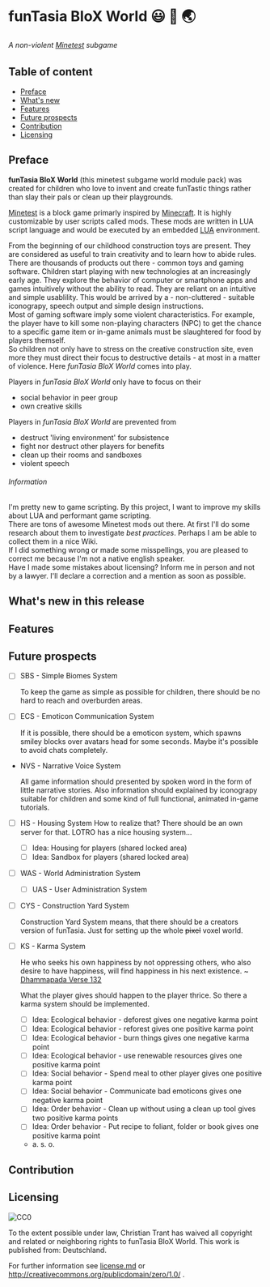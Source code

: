 <!-- 
[//]: # (project_name = 'funTasia BloX World')
[//]: # (project_alias = 'funtasia')
[//]: # (file_name = readme)
[//]: # (file_extension = md)
[//]: # (file_format = markdown)
[//]: # (file_version = {major_version = 0, minor_version = 1, patch_version = 0, suffix_version = {'unreleased', 'alpha'}})
[//]: # [!] File version numbers have to match with that release version number where the file was last amended
[//]: # (author = {surname = 'Christian', lastname = 'Trant'})
[//]: # (date_of_creation = {day = 21, month = 05, year = 2017})
[//]: # (date_of_last_change = {day = 23, month = 05, year = 2017})
[//]: # (license = 'CC0') 
-->
# **funTasia BloX World** :smiley: :game_die: :earth_asia:

###### _A non-violent [Minetest](http://www.minetest.net/) subgame_

## Table of content

<!-- 
[//]: # (todo = 'set reference links')
-->
* [Preface](#preface)
* [What's new](#whats-new-in-this-release)
* [Features](#features)
* [Future prospects](#future-prospects)
* [Contribution](#contribution)
* [Licensing](#licensing)

## Preface

**funTasia BloX World** (this minetest subgame world module pack) was created for children who love to invent and create funTastic things rather than slay their pals or clean up their playgrounds.
<!-- 
[//]: # (todo = 'Place repo badges here')
[//]: # (---)
-->
[Minetest](http://www.minetest.net/) is a block game primarly inspired by [Minecraft](https://minecraft.net/de-de/). It is highly customizable by user scripts called mods. These mods are written in LUA script language and would be executed by an embedded [LUA](https://www.lua.org/) environment.

From the beginning of our childhood construction toys are present. They are considered as useful to train creativity and to learn how to abide rules. There are thousands of products out there - common toys and gaming software. Children start playing with new technologies at an increasingly early age. They explore the behavior of computer or smartphone apps and games intuitively without the ability to read. They are reliant on an intuitive and simple usablility. This would be arrived by a - non-cluttered - suitable iconograpy, speech output and simple design instructions.  
Most of gaming software imply some violent characteristics. For example, the player have to kill some non-playing characters (NPC) to get the chance to a specific game item or in-game animals must be slaughtered for food by players themself.  
So children not only have to stress on the creative construction site, even more they must direct their focus to destructive details - at most in a matter of violence. Here *funTasia BloX World* comes into play.

Players in *funTasia BloX World* only have to focus on their
* social behavior in peer group 
* own creative skills

<!--
[//]: # (todo = 'add more fancy pros')
-->

Players in *funTasia BloX World* are prevented from
* destruct 'living environment' for subsistence
* fight nor destruct other players for benefits
* clean up their rooms and sandboxes
* violent speech

###### Information

I'm pretty new to game scripting. By this project, I want to improve my skills about LUA and performant game scripting.  
There are tons of awesome Minetest mods out there. At first I'll do some research about them to investigate *best practices*. Perhaps I am be able to collect them in a nice Wiki.  
If I did something wrong or made some misspellings, you are pleased to correct me because I'm not a native english speaker.  
Have I made some mistakes about licensing? Inform me in person and not by a lawyer. I'll declare a correction and a mention as soon as possible.

## What's new in this release

<!--
[//]: # (Excerpt of REALLY important changelog.md entries)
[//]: # (Stress to new features, improvements and major bugfixes)
-->

## Features

## Future prospects

- [ ] SBS - Simple Biomes System
  
  To keep the game as simple as possible for children, there should be no hard to reach and overburden areas. 
- [ ] ECS - Emoticon Communication System
  
  If it is possible, there should be a emoticon system, which spawns smiley blocks over avatars head for some seconds. Maybe it's possible to avoid chats completely.
- NVS - Narrative Voice System
  
  All game information should presented by spoken word in the form of little narrative stories. Also information should explained by iconograpy suitable for children and some kind of full functional, animated in-game tutorials.
- [ ] HS - Housing System
  How to realize that? There should be an own server for that. LOTRO has a nice housing system...
  - [ ] Idea: Housing for players (shared locked area)
  - [ ] Idea: Sandbox for players (shared locked area)
- [ ] WAS - World Administration System
  - [ ] UAS - User Administration System
- [ ] CYS - Construction Yard System
  
  Construction Yard System means, that there should be a creators version of funTasia. Just for setting up the whole ~~pixel~~ voxel world.
- [ ] KS - Karma System
  
  He who seeks his own happiness by not oppressing others, who also desire to have happiness, will find happiness in his next existence. ~ [Dhammapada Verse 132](http://www.tipitaka.net/tipitaka/dhp/verseload.php?verse=131)
  
  What the player gives should happen to the player thrice. So there a karma system should be implemented.
  - [ ] Idea: Ecological behavior - deforest gives one negative karma point
  - [ ] Idea: Ecological behavior - reforest gives one positive karma point
  - [ ] Idea: Ecological behavior - burn things gives one negative karma point
  - [ ] Idea: Ecological behavior - use renewable resources gives one positive karma point
  - [ ] Idea: Social behavior - Spend meal to other player gives one positive karma point
  - [ ] Idea: Social behavior - Communicate bad emoticons gives one negative karma point
  - [ ] Idea: Order behavior - Clean up without using a clean up tool gives two positive karma points
  - [ ] Idea: Order behavior - Put recipe to foliant, folder or book gives one positive karma point
  - a. s. o.
  
## Contribution

<!--
[//]: # (todo = 'add authors and licenses of used resources here')
[//]: # (todo = 'add link to contributing.md')
-->

## Licensing

![CC0](http://i.creativecommons.org/p/zero/1.0/88x31.png)

To the extent possible under law, Christian Trant has waived all copyright and related or neighboring rights to funTasia BloX World. This work is published from: Deutschland.

For further information see [license.md](https://github.com/FluttershyDeveloper/funTasia-BloX-World/blob/master/license.md) or http://creativecommons.org/publicdomain/zero/1.0/ .
